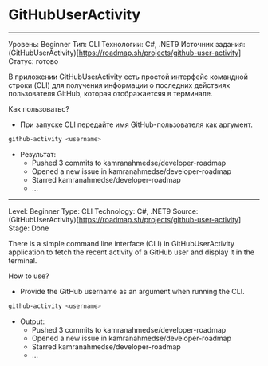 # GitHubUserActivity
********************************
Уровень: Beginner
Тип: CLI
Технологии: C#, .NET9
Источник задания: (GitHubUserActivity)[https://roadmap.sh/projects/github-user-activity]
Статус: готово

В приложении GitHubUserActivity есть простой интерфейс командной строки (CLI) для получения
информации о последних действиях пользователя GitHub, которая отображаетсяя в терминале. 

Как пользоватьс?

- При запуске CLI передайте имя GitHub-пользователя как аргумент.

```bash
github-activity <username>
```

- Результат:
	- Pushed 3 commits to kamranahmedse/developer-roadmap
	- Opened a new issue in kamranahmedse/developer-roadmap
	- Starred kamranahmedse/developer-roadmap
	- ...

********************************
Level: Beginner
Type: CLI
Technology: C#, .NET9
Source: (GitHubUserActivity)[https://roadmap.sh/projects/github-user-activity]
Stage: Done

There is a simple command line interface (CLI) in GitHubUserActivity application to fetch 
the recent activity of a GitHub user and display it in the terminal.

How to use?

- Provide the GitHub username as an argument when running the CLI.

```bash
github-activity <username>
```

- Output:
	- Pushed 3 commits to kamranahmedse/developer-roadmap
	- Opened a new issue in kamranahmedse/developer-roadmap
	- Starred kamranahmedse/developer-roadmap
	- ...